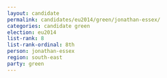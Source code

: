 ```yaml
---
layout: candidate
permalink: candidates/eu2014/green/jonathan-essex/
categories: candidate green
election: eu2014
list-rank: 8
list-rank-ordinal: 8th
person: jonathan-essex
region: south-east
party: green
---
```

